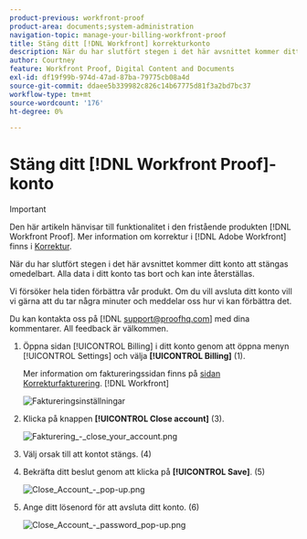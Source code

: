 ```yaml
---
product-previous: workfront-proof
product-area: documents;system-administration
navigation-topic: manage-your-billing-workfront-proof
title: Stäng ditt [!DNL Workfront] korrekturkonto
description: När du har slutfört stegen i det här avsnittet kommer ditt konto att stängas omedelbart. Alla data i ditt konto tas bort och kan inte återställas.
author: Courtney
feature: Workfront Proof, Digital Content and Documents
exl-id: df19f99b-974d-47ad-87ba-79775cb08a4d
source-git-commit: ddaee5b339982c826c14b67775d81f3a2bd7bc37
workflow-type: tm+mt
source-wordcount: '176'
ht-degree: 0%

---
```


# Stäng ditt [!DNL Workfront Proof]-konto

>[!IMPORTANT]
>
>Den här artikeln hänvisar till funktionalitet i den fristående produkten [!DNL Workfront Proof]. Mer information om korrektur i [!DNL Adobe Workfront] finns i [Korrektur](../../../review-and-approve-work/proofing/proofing.md).

När du har slutfört stegen i det här avsnittet kommer ditt konto att stängas omedelbart. Alla data i ditt konto tas bort och kan inte återställas.

Vi försöker hela tiden förbättra vår produkt. Om du vill avsluta ditt konto vill vi gärna att du tar några minuter och meddelar oss hur vi kan förbättra det.

Du kan kontakta oss på [!DNL support@proofhq.com] med dina kommentarer. All feedback är välkommen.

1. Öppna sidan [!UICONTROL Billing] i ditt konto genom att öppna menyn [!UICONTROL Settings] och välja **[!UICONTROL Billing]** (1).

   Mer information om faktureringssidan finns på [sidan Korrekturfakturering](../../../workfront-proof/wp-billingsettings/manage-your-billing/wp-billing-page.md). [!DNL Workfront] 

   ![Faktureringsinställningar](assets/upgradesdowngrades-billing-settings-350x168.png)

1. Klicka på knappen **[!UICONTROL Close account]** (3).

   ![Fakturering_-_close_your_account.png](assets/billing---close-your-account-350x135.png)

1. Välj orsak till att kontot stängs. (4)
1. Bekräfta ditt beslut genom att klicka på **[!UICONTROL Save]**. (5)

   ![Close_Account_-_pop-up.png](assets/close-account---pop-up-350x262.png)

1. Ange ditt lösenord för att avsluta ditt konto. (6)

   ![Close_Account_-_password_pop-up.png](assets/close-account---password-pop-up-350x152.png)
